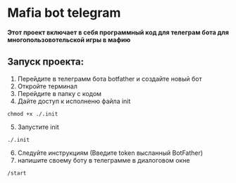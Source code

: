 # Mafia bot telegram
__Этот проект включает в себя программный код для телеграм бота для многопользовотельской игры в мафию__
## Запуск проекта:
1) Перейдите в телеграмм бота botfather и создайте новый бот
2) Откройте терминал
3) Перейдите в папку с кодом
4) Дайте доступ к исполненю файла init
```
chmod +x ./.init
```
5) Запустите init
```
./.init
```
6) Cледуйте инструкциям (Введите token высланный BotFather)
7) напишите своему боту в телеграмме в диалоговом окне
```
/start 
```
